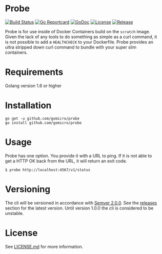 # Probe
[![Build Status](https://travis-ci.org/gomicro/probe.svg)](https://travis-ci.org/gomicro/probe)
[![Go Reportcard](https://goreportcard.com/badge/github.com/gomicro/probe)](https://goreportcard.com/report/github.com/gomicro/probe)
[![GoDoc](https://godoc.org/github.com/gomicro/probe?status.svg)](https://godoc.org/github.com/gomicro/probe)
[![License](https://img.shields.io/github/license/gomicro/probe.svg)](https://github.com/gomicro/probe/blob/master/LICENSE.md)
[![Release](https://img.shields.io/github/release/gomicro/probe.svg)](https://github.com/gomicro/probe/releases/latest)

Probe is for use inside of Docker Containers build on the `scratch` image.  Given the lack of any tools to do something as simple as a curl command, it is not possible to add a `HEALTHCHECK` to your Dockerfile.  Probe provides an ultra stripped down curl command to bundle with your super slim containers.

# Requirements
Golang version 1.6 or higher

# Installation

```
go get -u github.com/gomicro/probe
go install github.com/gomicro/probe
```

# Usage

Probe has one option.  You provide it with a URL to ping.  If it is not able to get a HTTP OK back from the URL, it will return an exit code.
```
$ probe http://localhost:4567/v1/status
```

# Versioning
The cli will be versioned in accordance with [Semver 2.0.0](http://semver.org).  See the [releases](https://github.com/gomicro/probe/releases) section for the latest version.  Until version 1.0.0 the cli is considered to be unstable.

# License
See [LICENSE.md](./LICENSE.md) for more information.
